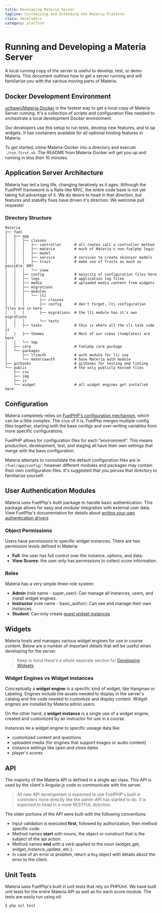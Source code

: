 ```yaml
---
title: Developing Materia Server
tagline: Customizing and Extending the Materia Platform
class: developers
category: platform
---
```

# Running and Developing a Materia Server

A local running copy of the server is useful to develop, test, or demo Materia.  This document outlines how to get a server running and will familiarize you with the various moving parts of Materia.

## Docker Development Environment

[ucfopen/Materia-Docker](https://github.com/ucfopen/Materia-Docker) is the fastest way to get a local copy of Materia Server running. It's a collection of scripts and configuration files needed to orchestrate a local development Docker environment.

Our developers use this setup to run tests, develop new features, and to qa widgets.  It has containers available for all optional hosting features in Materia.

To get started, clone Materia-Docker into a directory and execute `./run_first.sh`.  The README from Materia-Docker will get you up and running in less then 10 minutes.

## Application Server Architecture

Materia has led a long life, changing iteratively as it ages. Although the FuelPHP framework is a Rails-like MVC, the entire code base is not yet taking full advantage of it. We do desire to head in that direction, but features and stability fixes have driven it's direction.  We welcome pull requests!

### Directory Structure

```shell
Materia
├── fuel
│   ├── app
│   │   ├── classes
│   │   │   ├── controller      # all routes call a controller method
│   │   │   ├── materia         # much of Materia's non-fuelphp logic
│   │   │   ├── model
│   │   │   ├── service         # services to create skinnier models
│   │   │   ├── trait           # make use of Traits as much as possible: DRY
│   │   │   └── view
│   │   ├── config              # majority of configuration files here
│   │   ├── logs                # application log files
│   │   ├── media               # uploaded media content from widgets
│   │   ├── migrations
│   │   ├── modules
│   │   │   └── lti
│   │   │       ├── classes
│   │   │       ├── config      # don't forget, lti configuration files are in here
│   │   │       ├── migrations  # the lti module has it's own migrations
│   │   │       └── tests
│   │   ├── tasks               # this is where all the cli task code is
│   │   ├── themes              # Most of our views (templates) are here
│   │   └── tmp
│   ├── core                    # fuelphp core package
│   └── packages
│       ├── ltiauth             # auth module for lti use
│       └── materiaauth         # base Materia auth module
├── githooks                    # githooks for testing and linting
└── public                      # the only publicly hosted files
    ├── css
    ├── img
    ├── js
    └── widget                  # all widget engines get installed here
```



## Configuration

Materia completely relies on [FuelPHP's configuration mechanism](https://fuelphp.com/docs/classes/config.html), which can be a little complex.  The crux of it is, FuelPhp merges multiple config files together, starting with the base configs and over-writing variables from more specific configurations.

FuelPHP allows for configuration files for each "environment".  This means production, development, test, and staging all have their own settings that merge with the base configuration.

Materia attempts to consolidate the default configuration files are in `/fuel/app/config/`, however different modules and packages may contain their own configuration files.  It's suggested that you peruse that directory to familiarize yourself.


## User Authentication Modules

Materia uses FuelPhp's Auth package to handle basic authentication. This package allows for easy and modular integration with external user data.  View FuelPhp's documentation for details about [writing your own authentication drivers](http://fuelphp.com/docs/packages/auth/drivers.html)

### Object Permissions

Users have permissions to specific widget instances.  There are two permission levels defined in Materia:

* **Full**: the user has full control over the instance, options, and data.
* **View Scores**: the user only has permissions to collect score information.

### Roles

Materia has a very simple three-role system:

* **Admin** (role name - super_user): Can manage all instances, users, and install widget engines.
* **Instructor** (role name - basic_author): Can see and manage their own instances.
* **Student**: Can only create [guest widget instances](../create/getting-started.html#guest-widget-instances)

## Widgets

Materia hosts and manages various widget engines for use in course content. Below are a number of important details that will be useful when developing for the server.

> Keep in mind there's a whole seperate section for [Developing Widgets](widget-developer-guide.html).

### Widget Engines vs Widget Instances

Conceptually a **widget engine** is a specific kind of widget, like Hangman or Labeling.  Engines include the assets needed to display in the server's catalog and the code needed to customize and display content. Widget engines are installed by Materia admin users.

On the other hand, a **widget instance** is a single use of a widget engine, created and customized by an instructor for use in a course.

Instances tie a widget engine to specific useage data like:

* customized content and questions
* uploaded media (for engines that support images or audio content)
* instance settings like open and close dates
* player's scores

## API

The majority of the Materia API is defined in a single api class.  This API is used by the client's Angular.js code to communicate with the server.

> All new API development is expected to use FuelPHP's built in controlers more directly like the admin API has started to do.  It is expected to head in a more RESTFUL direction.

The older portions of the API were built with the following conventions:

* Input validation is executed **first**, followed by authorization, then method specific code.
* Method names **start** with nouns, the object or construct that is the subject of the api action.
* Method names **end** with a verb applied to the noun (widget_get, widget_instance_update, etc.).
* In case of an error or problem, return a `Msg` object with details about the error to the client.


## Unit Tests

Materia uses FuelPhp's built in unit tests that rely on PHPUnit.  We have built unit tests for the entire Materia API as well as for each score module. The tests are easily run using oil:

```shell
$ php oil test
```
